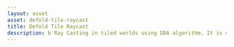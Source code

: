```yaml
---
layout: asset
asset: defold-tile-raycast
title: Defold Tile Raycast
description: b'Ray Casting in tiled worlds using DDA algorithm. It is very effective solution for tile based worlds like platformers or any top-down games.'
---
```


